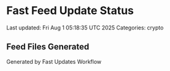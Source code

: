 # Fast Feed Update Status
Last updated: Fri Aug  1 05:18:35 UTC 2025
Categories: crypto

## Feed Files Generated

Generated by Fast Updates Workflow
